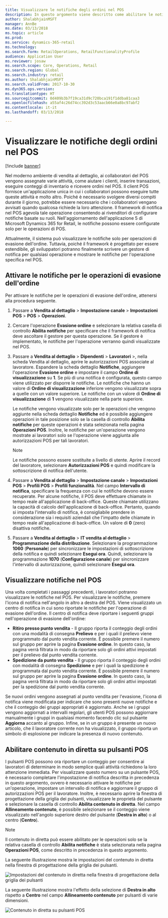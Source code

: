 ```yaml
---
title: Visualizzare le notifiche degli ordini nel POS
description: In questo argomento viene descritto come abilitare le notifiche degli ordini nel POS e nel framework di notifica. Finalmente, gli sviluppatori potranno estendere tali notifiche alle operazioni oltre alle operazioni di evasione dell'ordine.
author: ShalabhjainMSFT
manager: AnnBe
ms.date: 03/13/2018
ms.topic: article
ms.prod: 
ms.service: dynamics-365-retail
ms.technology: 
ms.search.form: RetailOperations, RetailFunctionalityProfile
audience: Application User
ms.reviewer: josaw
ms.search.scope: Core, Operations, Retail
ms.search.region: Global
ms.search.industry: retail
ms.author: ShalabhjainMSFT
ms.search.validFrom: 2017-10-30
ms.dyn365.ops.version: 
ms.translationtype: HT
ms.sourcegitcommit: 0d409b3b7f19ca31d9c720bca191f1ddba81caa3
ms.openlocfilehash: a55af4c26d74cc392d3c53aacb66e0a8bc97abf2
ms.contentlocale: it-it
ms.lasthandoff: 03/13/2018

---
```


# <a name="show-order-notifications-in-the-point-of-sale"></a>Visualizzare le notifiche degli ordini nel POS

[!include [banner](includes/banner.md)]

Nel moderno ambiente di vendita al dettaglio, ai collaboratori del POS vengono assegnate varie attività, come aiutare i clienti, inserire transazioni, eseguire conteggi di inventario e ricevere ordini nel POS. Il client POS fornisce un'applicazione unica in cui i collaboratori possono eseguire tutte queste attività e molto altro. Poiché è necessario svolgere diversi compiti durante il giorno, potrebbe essere necessario che i collaboratori vengano avvisati quando qualcosa richiede la loro attenzione. Il framework di notifica nel POS agevola tale operazione consentendo ai rivenditori di configurare notifiche basate su ruoli. Nell'aggiornamento dell'applicazione 5 di Microsoft Dynamics 365 for Retail, le notifiche possono essere configurate solo per le operazioni di POS.

Attualmente, il sistema può visualizzare le notifiche solo per operazioni di evasione dell'ordine. Tuttavia, poiché il framework è progettato per essere estendibile, gli sviluppatori potranno finalmente scrivere un gestore di notifica per qualsiasi operazione e mostrare le notifiche per l'operazione specifica nel POS.

## <a name="enable-notifications-for-order-fulfillment-operations"></a>Attivare le notifiche per le operazioni di evasione dell'ordine

Per attivare le notifiche per le operazioni di evasione dell'ordine, attenersi alla procedura seguente.

1. Passare a **Vendita al dettaglio** &gt; **Impostazione canale** &gt; **Impostazioni POS** &gt; **POS** &gt; **Operazioni**.
2. Cercare l'operazione **Evasione ordine** e selezionare la relativa casella di controllo **Abilita notifiche** per specificare che il framework di notifica deve ascoltare il gestore per questa operazione. Se il gestore è implementato, le notifiche per l'operazione verranno quindi visualizzate nel POS.
3. Passare a **Vendita al dettaglio** &gt; **Dipendenti** &gt; **Lavoratori** &gt;, nella scheda Vendita al dettaglio, aprire le autorizzazioni POS associate al lavoratore. Espandere la scheda dettaglio **Notifiche**, aggiungere l'operazione **Evasione ordine** e impostare il campo **Ordine di visualizzazione** su **1**. Se più di una notifica è configurata, questo campo viene utilizzato per disporre le notifiche. Le notifiche che hanno un valore di **Ordine di visualizzazione** inferiore vengono visualizzate sopra a quelle con un valore superiore. Le notifiche con un valore di **Ordine di visualizzazione** di **1** vengono visualizzate nella parte superiore.

    Le notifiche vengono visualizzate solo per le operazioni che vengono aggiunte nella scheda dettaglio **Notifiche** ed è possibile aggiungere operazioni in tale posizione solo se la casella di controllo **Abilita notifiche** per queste operazioni è stata selezionata nella pagina **Operazioni POS**. Inoltre, le notifiche per un'operazione vengono mostrate ai lavoratori solo se l'operazione viene aggiunta alle autorizzazioni POS per tali lavoratori.

    > [!NOTE]
    > Le notifiche possono essere sostituite a livello di utente. Aprire il record del lavoratore, selezionare **Autorizzazioni POS** e quindi modificare la sottoscrizione di notifica dell'utente.

4. Passare a **Vendita al dettaglio** &gt; **Impostazione canale** &gt; **Impostazioni POS** &gt; **Profili POS** &gt; **Profili funzionalità**. Nel campo **Intervallo di notifica**, specificare la frequenza con cui le notifiche devono essere recuperate. Per alcune notifiche, il POS deve effettuare chiamate in tempo reale all'applicazione di back-office. Queste chiamate utilizzano la capacità di calcolo dell'applicazione di back-office. Pertanto, quando si imposta l'intervallo di notifica, è consigliabile prendere in considerazione sia i requisiti aziendali che l'impatto delle chiamate in tempo reale all'applicazione di back-office. Un valore di **0** (zero) disattiva notifiche.
5. Passare a **Vendita al dettaglio** &gt; **IT vendita al dettaglio** &gt; **Programmazione della distribuzione**. Selezionare la programmazione **1060** (**Personale**) per sincronizzare le impostazioni di sottoscrizione della notifica e quindi selezionare **Esegui ora**. Quindi, selezionare la programmazione **1070** (**Configurazione canale**) per sincronizzare l'intervallo di autorizzazione, quindi selezionare **Esegui ora**.

## <a name="view-notifications-in-the-pos"></a>Visualizzare notifiche nel POS

Una volta completati i passaggi precedenti, i lavoratori potranno visualizzare le notifiche nel POS. Per visualizzare le notifiche, premere l'icona di notifica nell'angolo in altro a destra del POS. Viene visualizzato un centro di notifica in cui sono riportate le notifiche per l'operazione di evasione dell'ordine. Il centro di notifica deve riportare i seguenti gruppi nell'operazione di evasione dell'ordine:

- **Ritiro presso punto vendita** - Il gruppo riporta il conteggio degli ordini con una modalità di consegna **Prelievo** e per i quali il prelievo viene programmato dal punto vendita corrente. È possibile premere il numero sul gruppo per aprire la pagina **Evasione ordine**. In questo caso, la pagina verrà filtrata in modo da riportare solo gli ordini attivi impostati per il prelievo dal punto vendita corrente.
- **Spedizione da punto vendita** - Il gruppo riporta il conteggio degli ordini con modalità di consegna **Spedizione** e per i quali la spedizione è programmata dal punto vendita corrente. È possibile premere il numero sul gruppo per aprire la pagina **Evasione ordine**. In questo caso, la pagina verrà filtrata in modo da riportare solo gli ordini attivi impostati per la spedizione dal punto vendita corrente.

Se nuovi ordini vengono assegnati al punto vendita per l'evasione, l'icona di notifica viene modificata per indicare che sono presenti nuove notifiche e che il conteggio dei gruppi appropriati è aggiornato. Anche se i gruppi vengono aggiornati a intervalli regolari, gli utenti POS possono aggiornare manualmente i gruppi in qualsiasi momento facendo clic sul pulsante **Aggiorna** accanto al gruppo. Infine, se in un gruppo è presente un nuovo articolo, che il lavoratore corrente non ha visualizzato, il gruppo riporta un simbolo di esplosione per indicare la presenza di nuovo contenuto.

## <a name="enable-live-content-on-pos-buttons"></a>Abilitare contenuto in diretta su pulsanti POS

I pulsanti POS possono ora riportare un conteggio per consentire ai lavoratori di determinare in modo semplice quali attività richiedono la loro attenzione immediata. Per visualizzare questo numero su un pulsante POS, è necessario completare l'impostazione di notifica descritta in precedenza in questo argomento, ovvero è necessario attivare le notifiche per un'operazione, impostare un intervallo di notifica e aggiornare il gruppo di autorizzazioni POS per il lavoratore. Inoltre, è necessario aprire la finestra di progettazione della griglia dei pulsanti, visualizzare le proprietà del pulsante e selezionare la casella di controllo **Abilita contenuto in diretta**. Nel campo **Allineamento contenuto**, è possibile selezionare se il conteggio viene visualizzato nell'angolo superiore destro del pulsante (**Destra in alto**) o al centro (**Centro**).

> [!NOTE]
> Il contenuto in diretta può essere abilitato per le operazioni solo se la relativa casella di controllo **Abilita notifiche** è stata selezionata nella pagina **Operazioni POS**, come descritto in precedenza in questo argomento.

La seguente illustrazione mostra le impostazioni del contenuto in diretta nella finestra di progettazione della griglia dei pulsanti.

![Impostazioni del contenuto in diretta nella finestra di progettazione della griglia dei pulsanti](./media/ButtonGridDesigner.png "Impostazioni del contenuto in diretta nella finestra di progettazione della griglia dei pulsanti")

La seguente illustrazione mostra l'effetto della selezione di **Destra in alto** rispetto a **Centro** nel campo **Allineamento contenuto** per pulsanti di varie dimensioni.

![Contenuto in diretta su pulsanti POS](./media/ButtonsWithLiveContent.png "Contenuto in diretta su pulsanti POS")

